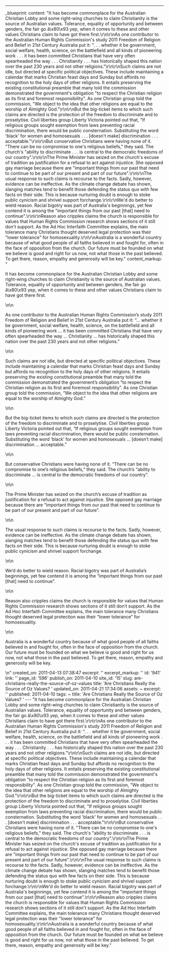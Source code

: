---
_blueprint:
  content: "It has become commonplace for the Australian Christian Lobby and some
    right-wing churches to claim Christianity is the source of Australian values.
    Tolerance, equality of opportunity and between genders, the fair go â\x80\x93
    yep, when it comes to these and other values Christians claim to have got there
    first.\r\n\r\nAs one contributor to the Australian Human Rights Commission's study
    2011 Freedom of Religion and Belief in 21st Century Australia put it: \". . .
    whether it be government, social welfare, health, science, on the battlefield
    and all kinds of pioneering work . . . it has been committed Christians that have
    very often spearheaded the way . . . Christianity . . . has historically shaped
    this nation over the past 230 years and not other religions.\"\r\n\r\nSuch claims
    are not idle, but directed at specific political objectives. These include maintaining
    a calendar that marks Christian feast days and Sunday but affords no recognition
    to the holy days of other religions. It entails preserving the existing constitutional
    preamble that many told the commission demonstrated the government's obligation
    \"to respect the Christian religion as its first and foremost responsibility\".
    As one Christian group told the commission, \"We object to the idea that other
    religions are equal to the worship of Almighty God.\"\r\n\r\nBut the big-ticket
    items to which such claims are directed is the protection of the freedom to discriminate
    and to proselytise. Civil liberties group Liberty Victoria pointed out that, \"If
    religious groups sought exemption from laws preventing racial discrimination,
    there would be public consternation. Substituting the word 'black' for women and
    homosexuals . . . [doesn't make] discrimination . . . acceptable.\"\r\n\r\nBut
    conservative Christians were having none of it. \"There can be no compromise to
    one's religious beliefs,\" they said. The church's \"ability to discriminate .
    . . is central to the democratic freedoms of our country\".\r\n\r\nThe Prime Minister
    has seized on the church's excuse of tradition as justification for a refusal
    to act against injustice. She opposed gay marriage because there are \"important
    things from our past that need to continue to be part of our present and part
    of our future\".\r\n\r\nThe usual response to such claims is recourse to the facts.
    Sadly, however, evidence can be ineffective. As the climate change debate has
    shown, slanging matches tend to benefit those defending the status quo with few
    facts on their side. This is because nurturing doubt is enough to stoke public
    cynicism and shrivel support forchange.\r\n\r\nWe'd do better to wield reason.
    Racial bigotry was part of Australia's beginnings, yet few contend it is among
    the \"important things from our past [that] need to continue\".\r\n\r\nReason
    also cripples claims the church is responsible for values that Human Rights Commission
    research shows sections of it still don't support. As the Ad Hoc Interfaith Committee
    explains, the main tolerance many Christians thought deserved legal protection
    was their \"lower tolerance\" for homosexuality.\r\n\r\nAustralia is a wonderful
    country because of what good people of all faiths believed in and fought for,
    often in the face of opposition from the church. Our future must be founded on
    what we believe is good and right for us now, not what those in the past believed.
    To get there, reason, empathy and generosity will be key."
  content_markup: "<p>It has become commonplace for the Australian Christian Lobby
    and some right-wing churches to claim Christianity is the source of Australian
    values. Tolerance, equality of opportunity and between genders, the fair go â\x80\x93
    yep, when it comes to these and other values Christians claim to have got there
    first.</p>\n\n<p>As one contributor to the Australian Human Rights Commission&rsquo;s
    study 2011 Freedom of Religion and Belief in 21st Century Australia put it: &ldquo;&hellip;
    whether it be government, social welfare, health, science, on the battlefield
    and all kinds of pioneering work &hellip; it has been committed Christians that
    have very often spearheaded the way &hellip; Christianity &hellip; has historically
    shaped this nation over the past 230 years and not other religions.&rdquo;</p>\n\n<p>Such
    claims are not idle, but directed at specific political objectives. These include
    maintaining a calendar that marks Christian feast days and Sunday but affords
    no recognition to the holy days of other religions. It entails preserving the
    existing constitutional preamble that many told the commission demonstrated the
    government&rsquo;s obligation &ldquo;to respect the Christian religion as its
    first and foremost responsibility&rdquo;. As one Christian group told the commission,
    &ldquo;We object to the idea that other religions are equal to the worship of
    Almighty God.&rdquo;</p>\n\n<p>But the big-ticket items to which such claims are
    directed is the protection of the freedom to discriminate and to proselytise.
    Civil liberties group Liberty Victoria pointed out that, &ldquo;If religious groups
    sought exemption from laws preventing racial discrimination, there would be public
    consternation. Substituting the word &lsquo;black&rsquo; for women and homosexuals
    &hellip; [doesn&rsquo;t make] discrimination &hellip; acceptable.&rdquo;</p>\n\n<p>But
    conservative Christians were having none of it. &ldquo;There can be no compromise
    to one&rsquo;s religious beliefs,&rdquo; they said. The church&rsquo;s &ldquo;ability
    to discriminate &hellip; is central to the democratic freedoms of our country&rdquo;.</p>\n\n<p>The
    Prime Minister has seized on the church&rsquo;s excuse of tradition as justification
    for a refusal to act against injustice. She opposed gay marriage because there
    are &ldquo;important things from our past that need to continue to be part of
    our present and part of our future&rdquo;.</p>\n\n<p>The usual response to such
    claims is recourse to the facts. Sadly, however, evidence can be ineffective.
    As the climate change debate has shown, slanging matches tend to benefit those
    defending the status quo with few facts on their side. This is because nurturing
    doubt is enough to stoke public cynicism and shrivel support forchange.</p>\n\n<p>We&rsquo;d
    do better to wield reason. Racial bigotry was part of Australia&rsquo;s beginnings,
    yet few contend it is among the &ldquo;important things from our past [that] need
    to continue&rdquo;.</p>\n\n<p>Reason also cripples claims the church is responsible
    for values that Human Rights Commission research shows sections of it still don&rsquo;t
    support. As the Ad Hoc Interfaith Committee explains, the main tolerance many
    Christians thought deserved legal protection was their &ldquo;lower tolerance&rdquo;
    for homosexuality.</p>\n\n<p>Australia is a wonderful country because of what
    good people of all faiths believed in and fought for, often in the face of opposition
    from the church. Our future must be founded on what we believe is good and right
    for us now, not what those in the past believed. To get there, reason, empathy
    and generosity will be key.</p>\n"
  created_on: 2011-04-13 07:38:47
  excerpt: ''
  excerpt_markup: ''
  id: '941'
  link: ''
  page_id: '596'
  publish_on: 2011-04-10
  site_id: '15'
  slug: are-christians-really-the-source-of-oz-values
  title: 'Are Christians Really the Source of Oz Values? '
  updated_on: 2011-04-21 17:34:06
assets: ~
excerpt: ''
published: 2011-04-10
tags: ~
title: 'Are Christians Really the Source of Oz Values? '
--- "It has become commonplace for the Australian Christian Lobby and some right-wing
  churches to claim Christianity is the source of Australian values. Tolerance, equality
  of opportunity and between genders, the fair go â\x80\x93 yep, when it comes to
  these and other values Christians claim to have got there first.\r\n\r\nAs one contributor
  to the Australian Human Rights Commission's study 2011 Freedom of Religion and Belief
  in 21st Century Australia put it: \". . . whether it be government, social welfare,
  health, science, on the battlefield and all kinds of pioneering work . . . it has
  been committed Christians that have very often spearheaded the way . . . Christianity
  . . . has historically shaped this nation over the past 230 years and not other
  religions.\"\r\n\r\nSuch claims are not idle, but directed at specific political
  objectives. These include maintaining a calendar that marks Christian feast days
  and Sunday but affords no recognition to the holy days of other religions. It entails
  preserving the existing constitutional preamble that many told the commission demonstrated
  the government's obligation \"to respect the Christian religion as its first and
  foremost responsibility\". As one Christian group told the commission, \"We object
  to the idea that other religions are equal to the worship of Almighty God.\"\r\n\r\nBut
  the big-ticket items to which such claims are directed is the protection of the
  freedom to discriminate and to proselytise. Civil liberties group Liberty Victoria
  pointed out that, \"If religious groups sought exemption from laws preventing racial
  discrimination, there would be public consternation. Substituting the word 'black'
  for women and homosexuals . . . [doesn't make] discrimination . . . acceptable.\"\r\n\r\nBut
  conservative Christians were having none of it. \"There can be no compromise to
  one's religious beliefs,\" they said. The church's \"ability to discriminate . .
  . is central to the democratic freedoms of our country\".\r\n\r\nThe Prime Minister
  has seized on the church's excuse of tradition as justification for a refusal to
  act against injustice. She opposed gay marriage because there are \"important things
  from our past that need to continue to be part of our present and part of our future\".\r\n\r\nThe
  usual response to such claims is recourse to the facts. Sadly, however, evidence
  can be ineffective. As the climate change debate has shown, slanging matches tend
  to benefit those defending the status quo with few facts on their side. This is
  because nurturing doubt is enough to stoke public cynicism and shrivel support forchange.\r\n\r\nWe'd
  do better to wield reason. Racial bigotry was part of Australia's beginnings, yet
  few contend it is among the \"important things from our past [that] need to continue\".\r\n\r\nReason
  also cripples claims the church is responsible for values that Human Rights Commission
  research shows sections of it still don't support. As the Ad Hoc Interfaith Committee
  explains, the main tolerance many Christians thought deserved legal protection was
  their \"lower tolerance\" for homosexuality.\r\n\r\nAustralia is a wonderful country
  because of what good people of all faiths believed in and fought for, often in the
  face of opposition from the church. Our future must be founded on what we believe
  is good and right for us now, not what those in the past believed. To get there,
  reason, empathy and generosity will be key."
